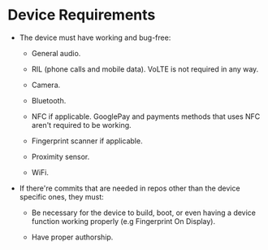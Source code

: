 # Device Requirements

- The device must have working and bug-free:

  - General audio.

  - RIL (phone calls and mobile data). VoLTE is not required in any way.

  - Camera.

  - Bluetooth.

  - NFC if applicable. GooglePay and payments methods that uses NFC aren't required to be working.

  - Fingerprint scanner if applicable.

  - Proximity sensor.

  - WiFi.

- If there're commits that are needed in repos other than the device specific ones, they must:

  - Be necessary for the device to build, boot, or even having a device function working properly (e.g Fingerprint On Display).

  - Have proper authorship.
  
